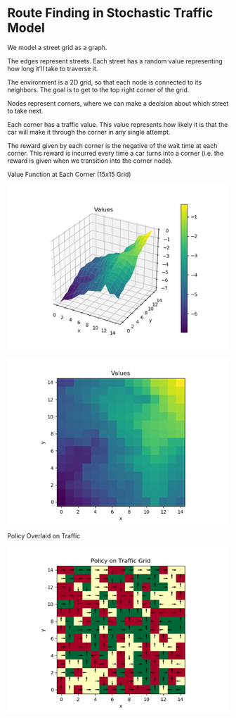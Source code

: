 # Route Finding in Stochastic Traffic Model

We model a street grid as a graph. 

The edges represent streets. Each street has a random value representing how long it'll take to traverse it. 

The environment is a 2D grid, so that each node is connected to its neighbors. The goal is to get to the top right corner of the grid.

Nodes represent corners, where we can make a decision about which street to take next.

Each corner has a traffic value. This value represents how likely it is that the car will make it through the corner in any single attempt. 

The reward given by each corner is the negative of the wait time at each corner. This reward is incurred every time a car turns into a corner (i.e. the reward is given when we transition into the corner node).

Value Function at Each Corner (15x15 Grid)

![V function](images/v_file.png)

![V function 3d](images/v2d.png)

Policy Overlaid on Traffic

![Policy on TRaffic](images/policy_on_traffic.png)
